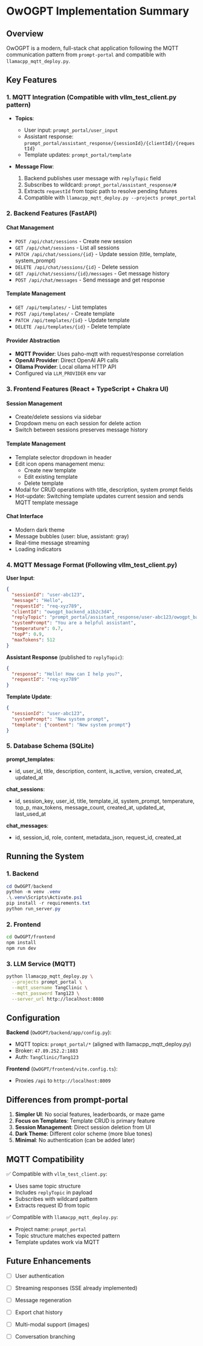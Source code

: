 # OwOGPT Implementation Summary

## Overview
OwOGPT is a modern, full-stack chat application following the MQTT communication pattern from `prompt-portal` and compatible with `llamacpp_mqtt_deploy.py`.

## Key Features

### 1. MQTT Integration (Compatible with vllm_test_client.py pattern)
- **Topics**:
  - User input: `prompt_portal/user_input`
  - Assistant response: `prompt_portal/assistant_response/{sessionId}/{clientId}/{requestId}`
  - Template updates: `prompt_portal/template`
  
- **Message Flow**:
  1. Backend publishes user message with `replyTopic` field
  2. Subscribes to wildcard: `prompt_portal/assistant_response/#`
  3. Extracts `requestId` from topic path to resolve pending futures
  4. Compatible with `llamacpp_mqtt_deploy.py --projects prompt_portal`

### 2. Backend Features (FastAPI)

#### Chat Management
- `POST /api/chat/sessions` - Create new session
- `GET /api/chat/sessions` - List all sessions
- `PATCH /api/chat/sessions/{id}` - Update session (title, template, system_prompt)
- `DELETE /api/chat/sessions/{id}` - Delete session
- `GET /api/chat/sessions/{id}/messages` - Get message history
- `POST /api/chat/messages` - Send message and get response

#### Template Management
- `GET /api/templates/` - List templates
- `POST /api/templates/` - Create template
- `PATCH /api/templates/{id}` - Update template
- `DELETE /api/templates/{id}` - Delete template

#### Provider Abstraction
- **MQTT Provider**: Uses paho-mqtt with request/response correlation
- **OpenAI Provider**: Direct OpenAI API calls
- **Ollama Provider**: Local ollama HTTP API
- Configured via `LLM_PROVIDER` env var

### 3. Frontend Features (React + TypeScript + Chakra UI)

#### Session Management
- Create/delete sessions via sidebar
- Dropdown menu on each session for delete action
- Switch between sessions preserves message history

#### Template Management
- Template selector dropdown in header
- Edit icon opens management menu:
  - Create new template
  - Edit existing template
  - Delete template
- Modal for CRUD operations with title, description, system prompt fields
- Hot-update: Switching template updates current session and sends MQTT template message

#### Chat Interface
- Modern dark theme
- Message bubbles (user: blue, assistant: gray)
- Real-time message streaming
- Loading indicators

### 4. MQTT Message Format (Following vllm_test_client.py)

**User Input**:
```json
{
  "sessionId": "user-abc123",
  "message": "Hello",
  "requestId": "req-xyz789",
  "clientId": "owogpt_backend_a1b2c3d4",
  "replyTopic": "prompt_portal/assistant_response/user-abc123/owogpt_backend_a1b2c3d4/req-xyz789",
  "systemPrompt": "You are a helpful assistant",
  "temperature": 0.7,
  "topP": 0.9,
  "maxTokens": 512
}
```

**Assistant Response** (published to `replyTopic`):
```json
{
  "response": "Hello! How can I help you?",
  "requestId": "req-xyz789"
}
```

**Template Update**:
```json
{
  "sessionId": "user-abc123",
  "systemPrompt": "New system prompt",
  "template": {"content": "New system prompt"}
}
```

### 5. Database Schema (SQLite)

**prompt_templates**:
- id, user_id, title, description, content, is_active, version, created_at, updated_at

**chat_sessions**:
- id, session_key, user_id, title, template_id, system_prompt, temperature, top_p, max_tokens, message_count, created_at, updated_at, last_used_at

**chat_messages**:
- id, session_id, role, content, metadata_json, request_id, created_at

## Running the System

### 1. Backend
```powershell
cd OwOGPT/backend
python -m venv .venv
.\.venv\Scripts\Activate.ps1
pip install -r requirements.txt
python run_server.py
```

### 2. Frontend
```bash
cd OwOGPT/frontend
npm install
npm run dev
```

### 3. LLM Service (MQTT)
```bash
python llamacpp_mqtt_deploy.py \
  --projects prompt_portal \
  --mqtt_username TangClinic \
  --mqtt_password Tang123 \
  --server_url http://localhost:8080
```

## Configuration

**Backend** (`OwOGPT/backend/app/config.py`):
- MQTT topics: `prompt_portal/*` (aligned with llamacpp_mqtt_deploy.py)
- Broker: `47.89.252.2:1883`
- Auth: `TangClinic/Tang123`

**Frontend** (`OwOGPT/frontend/vite.config.ts`):
- Proxies `/api` to `http://localhost:8009`

## Differences from prompt-portal

1. **Simpler UI**: No social features, leaderboards, or maze game
2. **Focus on Templates**: Template CRUD is primary feature
3. **Session Management**: Direct session deletion from UI
4. **Dark Theme**: Different color scheme (more blue tones)
5. **Minimal**: No authentication (can be added later)

## MQTT Compatibility

✅ Compatible with `vllm_test_client.py`:
- Uses same topic structure
- Includes `replyTopic` in payload
- Subscribes with wildcard pattern
- Extracts request ID from topic

✅ Compatible with `llamacpp_mqtt_deploy.py`:
- Project name: `prompt_portal`
- Topic structure matches expected pattern
- Template updates work via MQTT

## Future Enhancements

- [ ] User authentication
- [ ] Streaming responses (SSE already implemented)
- [ ] Message regeneration
- [ ] Export chat history
- [ ] Multi-modal support (images)
- [ ] Conversation branching

